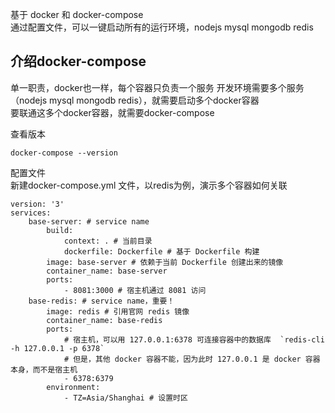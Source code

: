 基于 docker 和 docker-compose   
通过配置文件，可以一键启动所有的运行环境，nodejs mysql mongodb redis 

## 介绍docker-compose   
单一职责，docker也一样，每个容器只负责一个服务
开发环境需要多个服务（nodejs mysql mongodb redis），就需要启动多个docker容器  
要联通这多个docker容器，就需要docker-compose  

查看版本

    docker-compose --version

配置文件  
新建docker-compose.yml 文件，以redis为例，演示多个容器如何关联

    version: '3'
    services:
        base-server: # service name
            build:
                context: . # 当前目录
                dockerfile: Dockerfile # 基于 Dockerfile 构建
            image: base-server # 依赖于当前 Dockerfile 创建出来的镜像
            container_name: base-server
            ports:
                - 8081:3000 # 宿主机通过 8081 访问
        base-redis: # service name，重要！
            image: redis # 引用官网 redis 镜像
            container_name: base-redis
            ports:
                # 宿主机，可以用 127.0.0.1:6378 可连接容器中的数据库  `redis-cli -h 127.0.0.1 -p 6378`
                # 但是，其他 docker 容器不能，因为此时 127.0.0.1 是 docker 容器本身，而不是宿主机
                - 6378:6379
            environment:
                - TZ=Asia/Shanghai # 设置时区




